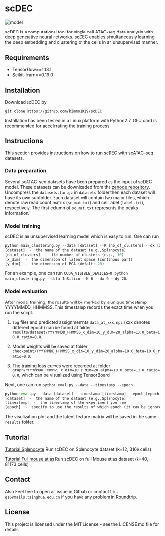 # scDEC

![model](https://github.com/kimmo1019/scDEC/blob/master/model.png)

scDEC is a computational tool for single cell ATAC-seq data analysis with deep generative neural networks. scDEC enables simultaneously learning the deep embedding and clustering of the cells in an unsupervised manner.

## Requirements
- TensorFlow==1.13.1
- Scikit-learn==0.19.0

## Installation
Download scDEC by
```shell
git clone https://github.com/kimmo1019/scDEC
```
Installation has been tested in a Linux platform with Python2.7. GPU card is recommended for accelerating the training process.

## Instructions

This section provides instructions on how to run scDEC with scATAC-seq datasets.

### Data preparation

Several scATAC-seq datasets have been prepared as the input of scDEC model. These datasets can be downloaded from the [zenode repository](https://zenodo.org/record/3984189#.XzDpJRNKhTY). Uncompress the `datasets.tar.gz` in `datasets` folder then each dataset will have its own subfolder. Each dataset will contain two major files, which denote raw read count matrix (`sc_mat.txt`) and cell label (`label.txt`), respectively. The first column of `sc_mat.txt` represents the peaks information.

### Model training

scDEC is an unsupervised learning model which is easy to run. One can run 

```python
python main_clustering.py --data [dataset] --K [nb_of_clusters] --dx [x_dim] --dy [y_dim] 
[dataset]  -  the name of the dataset (e.g.,Splenocyte)
[nb_of_clusters]  -  the number of clusters (e.g., 10)
[x_dim]  -  the dimension of latent space (continous part)
[y_dim]  -  the dimension of PCA (defalt: 20)
```
For an example, one can run `CUDA_VISIBLE_DEVICES=0 python main_clustering.py --data InSilico --K 6 --dx 9 --dy 20`.

### Model evaluation

After model training, the results will be marked by a unique timestamp YYYYMMDD_HHMMSS. This timestamp records the exact time when you run the script.

 1) `log` files and predicted assignmemnts `data_at_xxx.npz` (xxx denotes different epoch) can be found at folder `results/dataset/YYYYMMDD_HHMMSS_x_dim=10_y_dim=20_alpha=10.0_beta=10.0_ratio=0.0`.
 
 2) Model weights will be saved at folder `checkpoint/YYYYMMDD_HHMMSS_x_dim=10_y_dim=20_alpha=10.0_beta=10.0_ratio=0.0`. 
 
 3) The training loss curves were recorded at folder `graph/YYYYMMDD_HHMMSS_x_dim=10_y_dim=20_alpha=10.0_beta=10.0_ratio=0.0`, which can be visualized using TensorBoard.

 Next, one can run `python eval.py --data --timestamp --epoch` 
 
```python
python eval.py --data [dataset] --timestamp [timestamp] --epoch [epoch]
[dataset]  -  the name of the dataset (e.g.,Splenocyte)
[timestamp]  -  the timestamp of the experiment you ran
[epoch]  -  specify to use the results of which epoch (it can be ignored)
```

The visulization plot and the latent feature matrix will be saved in the same `results` folder.

## Tutorial

[Tutorial Splenocyte](https://github.com/kimmo1019/scDEC/wiki/Splenocyte) Run scDEC on Splenocyte dataset (k=12, 3166 cells)

[Tutorial Full mouse atlas](https://github.com/kimmo1019/scDEC/wiki/Full-Mouse-atlas) Run scDEC on full Mouse atlas dataset (k=40, 81173 cells)

 
## Contact

Also Feel free to open an issue in Github or contact `liu-q16@mails.tsinghua.edu.cn` if you have any problem in Roundtrip.

## License

This project is licensed under the MIT License - see the LICENSE.md file for details
